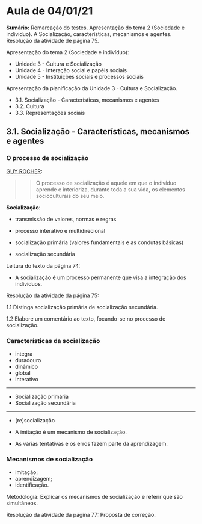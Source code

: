 # Aula de 04/01/21
**Sumário:**
Remarcação do testes. Apresentação do tema 2 (Sociedade e indivíduo). A Socialização, características, mecanismos e agentes. Resolução da atividade de página 75.

Apresentação do tema 2 (Sociedade e indivíduo):
- Unidade 3 - Cultura e Socialização
- Unidade 4 - Interação social e papéis sociais
- Unidade 5 - Instituições sociais e processos sociais

Apresentação da planificação da Unidade 3 - Cultura e Socialização.
- 3.1. Socialização - Características, mecanismos e agentes 
- 3.2. Cultura
- 3.3. Representações sociais

## 3.1. Socialização - Características, mecanismos e agentes

### O processo de socialização

[GUY ROCHER](https://en.wikipedia.org/wiki/Guy_Rocher):

>>O processo de socialização é aquele em que o indivíduo aprende e interioriza, durante toda a sua vida, os elementos socioculturais do seu meio.

**Socialização**:
- transmissão de valores, normas e regras 
- processo interativo e multidirecional

- socialização primária (valores fundamentais e as condutas básicas)
- socialização secundária

Leitura do texto da página 74:
- A socialização é um processo permanente que visa a integração dos indivíduos.


Resolução da atividade da página 75:

1.1 Distinga socialização primária de socialização secundária.

<!-- R: A socialização primária é aquela que é feita na infância, com ensinamentos sociais básicos e de forma afetiva. A socialização secundária é feita na idade adulta e de maneira formal, visando a integração em diferentes grupos sociais, comopor exemplo, os profissionais.-->

1.2 Elabore um comentário ao texto, focando-se no processo de socialização.

<!-- R: O comentário deve referir que a socialização é um processo cultural de «transmissão de valores, normas e regras» que permite a integração social do indivíduo. Associada a este «processo interativo e multidirecional» está «uma dada ”representação do mundo“, nomeadamente de mundos especializados», pelo que a socialização implica «assumir o sentimentode pertença a grupos sociais e a uma dada sociedade» -->

### Características da socialização

- integra 
- duradouro
- dinâmico
- global
- interativo
---
- Socialização primária
- Socialização secundária
---
- (re)socialização

- A imitação é um mecanismo de socialização.
- As várias tentativas e os erros fazem parte da aprendizagem.

### Mecanismos de socialização

- imitação;
- aprendizagem;
- identificação.

Metodologia:
Explicar os mecanismos de socialização e referir que são simultâneos.

Resolução da atividade da página 77:
Proposta de correção.
<!-- Os mecanismos de socialização são: a aprendizagem, através da qual são incutidos no indivíduo os valores, as regras e os comportamentos do grupo a que o mesmo pertence; a imitação, que se traduz na reprodução de comportamentos e atitudes dos indivíduos ou grupos integrados na vida quotidiana; a identificação, em que o indivíduo adota modelos de conduta visando uma aceitação social ou a pertença a um determinado grupo social.-->



<!--stackedit_data:
eyJoaXN0b3J5IjpbMTI2MTQ0NDA0N119
-->
